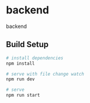 # backend

backend

## Build Setup

```bash
# install dependencies
npm install

# serve with file change watch
npm run dev

# serve
npm run start
```
